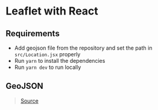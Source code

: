 # Leaflet with React

##

## Requirements

- Add geojson file from the repository and set the path in `src/Location.jsx` properly
- Run `yarn` to install the dependencies
- Run `yarn dev` to run locally

##

## GeoJSON

> [Source](https://github.com/yasserius/bangladesh_geojson_shapefile)

##
